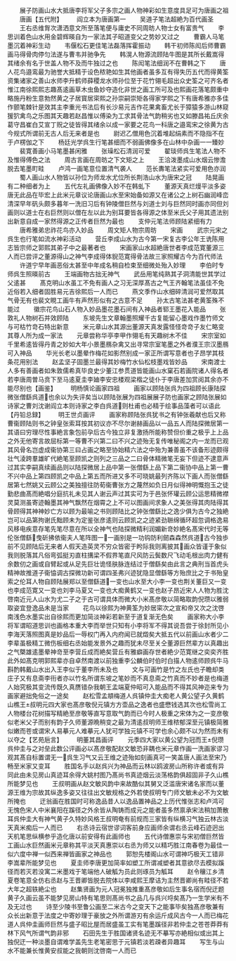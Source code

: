 <!-- { "loadSidebar": true } -->
　　展子防画山水大抵唐李将军父子多宗之画人物神彩如生意度具足可为唐画之祖
　　唐画【五代附】
　　阎立本为唐画第一
　　吴道子笔法超絶为百代画圣
　　王右丞维胷次潇洒意文所至落笔便与庸史不同周昉人物士女有富贵气
　　李思训着色山水用金碧辉暎自为一家法其子昭道变父之势妙又过之
　　曹霸人马笔墨沉着神彩生动
　　韦偃松石更佳笔法磊落挥霍振动
　　韩干初师陈闳后师曹霸画马得骨肉停匀法遂与曹韦并驰争先
　　韩滉人物源流顾陆牛图是其所长戴嵩得其绪余有名于世盖人物不及而牛独过之也
　　陈闳笔法细润不在曹韩之下
　　唐人花鸟邉鸾最为驰誉大抵精于设色秾艳如生其他画者虽多互有得失历五代而得黄筌资集诸家之善山水师李升鹤师薛稷龙水师孙位至于花竹翎毛超出众史筌之可齐名者惟江南徐熙熙志趣髙逺画草木虫鱼妙夺造化非世之画工所可及也熙画花落笔颇重中略施丹粉生意勃然黄之子居寳居寀熙之孙崇嗣崇矩各得家学熙之下有唐希雅亦多佳作颤笔棘针是效其主李重光书法后有长沙易元吉作花果禽畜尤长于獐猿多游山林窥猨狖禽鸟之乐图其天趣若赵昌惟以傅染为工求其骨法气韵稍劣也又如滕昌祐丘庆余葛守昌崔白艾宣丁贶之徒皆得其绪余以成一家要之花鸟一科唐之邉鸾宋之徐黄为古今规式所谓前无古人后无来者是也
　　尉迟乙僧用色沉着堆起绢素而不隐指不在于卢楞伽之下
　　杨廷光学呉生行笔甚细而不弱画佛像多在山林中杂画一一臻妙
　　裴寛善画小马笔墨甚闲雅
　　张璪松石清润可爱
　　翟琰师呉生笔法人物不及惟得傅色之法
　　周古言画在周昉之下文矩之上
　　王洽泼墨成山水烟云惨澹脱去笔墨町畦
　　卢鸿一画笔意位置清气袭人
　　范长夀笔法紧实可爱用色亦润
　　蜀人画山水人物皆以孙位为师龙水尤位所长荆浩山水为唐宋之冠
　　陆晃画有二种细者为上
　　五代左礼画佛像入妙不在韩虬下
　　董源天真烂熳平淡多姿唐无此品在毕宏上此米元章议论唐画山水至宋始备如源又在诸公之上树石幽润峰峦清深早年矾头颇多暮年一洗旧习后有钟陵僧巨然与刘道士刘与巨然同时画亦同但刘画则以道士在右巨然则以僧在左以此为别耳要皆各得源之体至米氏父子用其遗法别出新意自成一家然得源之正传者巨然为最也
　　支仲元笔法师顾陆紧细有力
　　唐希雅弟忠祚花鸟亦入妙品
　　周文矩人物宗周昉
　　宋画
　　武宗元宋之呉生也行笔如流水神彩活动
　　营丘李成山水为古今第一宋复古李公年王诜陈用志皆宗师之郭熙其弟子中之最著者也
　　宋画家山水超絶唐世者李成范寛董源三人而已尝评之董源得山之神气李成得体貎范寛得骨法故三家照耀古今为百代师法
　　许道宁早年画恶俗太甚至中年成名稍自检束至细微处殆入妙理
　　李伯时专师呉生照暎前古
　　王端画物古拙无神气
　　武岳用笔纯熟其子洞清能世其学过父逺甚
　　髙克明山水虽工不免有画人之习无深厚髙古之气王齐翰笔法虽佳不免近俗若入细者固胜易元吉徐熙后一人而已
　　燕文季作山水细碎清润可爱然取其气骨无有也裴文睍工画牛有声然形似有之古意不足
　　孙太古笔法甚老黄筌殊不能过
　　徽宗花鸟山石人物入妙品墨花墨石间有入神品者郓王墨花入能品
　　张敦礼人物树石并效顾陆
　　东坡先生文章翰墨照耀千古复能留心墨戏作墨竹师文与可枯竹竒石特出新意
　　米元章山水其源出董源天真发露怪怪竒竒子友仁略变其尊人所为成一家法
　　元章尝称华亭李甲作翎毛有天趣树木不佳
　　宋宗室如千里希逺皆得丹青之妙如大年小景墨鴈杂禽又出寻常宗室笔墨之外者濮王宗汉墨鴈可入神品
　　华光长老以墨晕作梅花如影然别成一家正所谓写意者也子昂学其枝条花用别法
　　赵孟坚子固墨兰最得其妙梅竹水仙松枝墨戏皆妙品
　　宋南渡士人多有善画者如朱敦儒希真毕良史少董江参贯道皆能画山水窠石若画院诸人得名者若李唐周曽马贲下至马逺夏圭李廸李安忠楼观梁楷之徒仆于李唐差加赏阅其余亦不能尽别也【画鉴】
　　明杨慎论画家四祖
　　画家以顾陆张呉为四祖顾长康陆探微张僧繇呉道也余以为失评矣当以顾陆张展为四祖展展子防也画家之顾陆张展如诗家之曹刘沈谢阎立本则诗家之李白呉道则杜甫也必精于绘事品藻者可以语此【丹铅总録】
　　明王世贞画评
　　画家称顾陆张呉犹书之有钟张羲献也后又称曹衞顾陆则书之钟皇张索耳按其初议亦不尽尔谢赫画品以一品五人而陆探微居第一其语曰穷理尽性事絶言象包前孕后古今独立非复激扬所能称赞但价重之极乎上上品之外无他寄言故屈标第一等曹不兴第二曰不兴之迹殆无复传唯秘阁之内一龙而已观其风骨名岂虚成衞协第三曰占画之略至协始精六法之中殆为兼善虽不该备形迹颇得壮气淩跨羣雄旷代絶笔至顾凯之则列之三品之二曰骨体精微笔无妄下但迹不逮意声过其实李嗣真续画品则以陆探微居上品中第一张僧繇上品下第二衞协中品上第一曹不兴中品上第四顾凯之中品上第五而所进又多不可晓姚最列齐陈以下画人而张僧繇居第七然姚又云顾公之美独擅往防荀衞曹张方之蔑然如负日月似得神明慨抱玉之徒勤悲曲髙而絶唱分庭抗礼未见其人谢云声过其实可为于邑张怀瓘云顾公运思精微襟灵莫测虽寄迹翰墨其神气飘然在烟霄之上不可以图画间求象人之美张得其肉陆得其骨顾得其神神妙亡方以顾为最喻之书则顾陆比之钟张僧繇比之逸少俱为古今之独絶岂可以品第拘谢氏黜顾未为定鉴张彦逺则云顾凯之之迹紧劲聮绵循环超忽调格逸易风移电疾意存笔先笔尽意在所以全神气也陆探微精利润媚新竒妙絶名髙宋代时无等伦张僧繇曳斫拂依衞夫人笔阵图一一画别是一功钩防利劒森森然呉道古今独歩前不见顾陆后无来者人假天造英灵不穷众皆密于盻际我则离披其画众皆谨于象似我则脱落其凡俗弯弧挺刃直柱搆梁不假界笔直尺风防云鬓数尺飞动毛根出肉力健有余数仞之画或自臂起或从足先巨壮诡怪肤脉连结过于僧繇矣由此言之典刑当首虎头精神故推道子衞恊调古探微功新可谓四圣弗兴迹犹隐显僧繇等方殆庶比之于书殆皇索之伦耳人物自顾陆展郑以至僧繇道一变也山水至大小李一变也荆关董巨又一变也李成范寛又一变也刘李马夏又一变也大痴黄鹤又一变也赵子昂近宋人人物为胜沈啓南近元人山水为尤二子之于古可谓具体而微大小米髙彦敬以简略取韵倪瓒以雅弱取姿宜登逸品未是当家
　　花鸟以徐熙为神黄筌为妙居寀次之宣和帝又次之沈啓南浅色水墨实出自徐熙而更加简淡神彩若新至于道复渐无色矣
　　画家称大小李将军谓昭道思训也画格本重大李而举世只知有小李将军不得其说吾尝于徐封所见小李海天落照图真是妙品后一辱权门再入内府闻已就燬矣大抵五代以前画山水者少二李辈虽极精工微伤板细右丞始能发景外之趣而犹未尽至关仝董源巨然辈方以真趣出之气槩雄逺墨晕神竒至李营丘成而絶矣营丘有雅癖画存世者絶少范寛继之奕奕齐胜此外如髙克明郭熙辈亦自卓然南渡以前独重李公麟伯时伯时白描人物逺师顾呉牛马斟酌韩戴山水出入王李似于董李所未及也
　　文与可画竹是竹之左氏也子瞻却类庄子又有息斋李衎者亦以竹名所谓东坡之笔妙而不真息斋之竹真而不妙者是也梅道人始究极其变流传既久真赝错杂我朝王孟端夏仲昭可入能品而不得其风神迩来专为画家避拙免俗之一途矣
　　赵松雪孟頫梅道人呉镇仲圭大痴老人黄公望子久黄鹤山樵王叔明元四大家也髙彦敬倪元镇方方壶品之逸者也盛懋钱选其次也松雪尚工人物楼台花树描写精絶至彦敬等直写意取气韵而已今时人极重之宋体为之一变彦敬似老米父子而别有韵子久师董源晩稍变之最为清逺叔明师王维秾郁深至元镇极简雅似嫩而苍或谓宋人易摹元人难摹元人犹可学独元镇不可学也余心颇不以为然而未有以夺之【艺苑巵言】
　　明董其昌画评
　　元季四大家以黄公望为冠而王倪瓒呉仲圭与之对垒此数公评画必以髙彦敬配赵文敏恐非耦也米元章作画一洗画家谬习观其髙自标置谓无一呉生习气又云王维之迹殆如刻画真可一笑盖唐人画法至宋乃畅至米家又变耳
　　胜国名手以赵呉兴为神品而云林以鸥波房山所称许者或有异同此由未见房山真迹耳余得大姚村图乃髙尚书真迹烟云淡荡格韵俱超固非子久山樵所能梦见也
　　王叔明画从赵文敏风韵中来故酷似其舅又泛滥唐宋诸名家而以董源王维为宗故其纵逸多姿又往往出文敏规格之外若使叔明专门师文敏未必不为文敏所掩也
　　迂翁画在胜国时可称逸品昔人以逸品置神品之上历代惟张志和卢鸿可无愧色宋人中米襄阳在蹊径之外余皆从陶铸而成元之能者虽多然禀承宋法稍加萧散耳呉仲圭大有神气黄子久特妙风格王叔明奄有前规而三家皆有纵横习气独云林古淡天真米痴后一人而已
　　右丞诗云宿世谬词客前身应画师余谓右丞云峰石迹迥出天机笔思纵横参乎造化唐以前安得有此画师也
　　五代诗僧惠崇与宋初僧巨然皆工画山水巨然画米元章称其平淡天真惠崇以右丞为师又以精巧胜江南春卷为最佳一似六度中禅一似西来禅皆画家之神品也
　　郭恕先楼阁山水可谓神巧极天工错非李嵩辈所能梦见也
　　夏圭师李唐更加简率如塑工所谓减塑者其意欲尽去模拟蹊径而若灭若没寓二米墨戏于笔端他人破觚为员此则琢员为觚耳
　　赵令穰江乡清夏卷笔意全仿右丞赵与王晋卿皆脱去院体以李咸熙王摩诘为主然晋卿尚有畦径不若大年之超轶絶尘也
　　赵集贤画为元人冠冕独推重髙彦敬如后生事名宿而倪迂题黄子久画云虽不能梦见房山特有笔思则髙尚书之品几与呉兴埒矣髙乃一生学米有不及无过也
　　诗至少陵书至鲁公画至二米古今之变天下之能事毕矣独髙彦敬兼有众长出新意于法度之中寄妙理于豪放之外所谓游刃有余运斤成风古今一人而已梅花道人呉仲圭画师巨然与盛子昭比屋而居盛虽工实有笔墨蹊径非若仲圭之苍苍莽莽有林下风气所谓气韵非邪
　　石田先生于胜国诸贤名迹无不摹写亦絶相似或出其上独倪迂一种淡墨自谓难学盖先生老笔密思于元镇若淡若疎者异趣耳
　　写生与山水不能兼长惟黄安叔能之我朝则沈啓南一人而已
